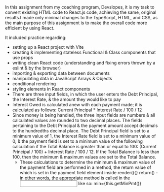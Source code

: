 In this assignment from my coaching program, Devslopes, it is my task to convert existing HTML code to React.js code, achieving the same, original results. I made only minimal changes to the TypeScript, HTML, and CSS, as the main purpose of this assignment is to make the overall code more efficient by using React.  

It included practice regarding:
* setting up a React project with Vite
* creating & implementing stateless Functional & Class components that use props
* writing clean React code (understanding and fixing errors thrown by a eslint & by the browser)
* importing & exporting data between documents
* manipulating data in JavaScript Arrays & Objects
* conditional rendering
* styling elements in React components
* There are three input fields, in which the user enters the Debt Principal, the Interest Rate, & the amount they would like to pay
* Interest Owed is calculated anew with each payment made; it is calculated as follows: Current Principal * Interest Rate / 100 / 12
* Since money is being handled, the three input fields are numbers & all calculated values are rounded to two decimal places. The fields pertaining to the Debt Principal & the payment amount accept decimals to the hundredths decimal place. The Debt Principal field is set to a minimum value of 1, the Interest Rate field is set to a minimum value of 0, & the payment field is set to a minimum value of the following calculation if the Total Balance is greater than or equal to 100: (Current Principal / 100) + Interest Rate / 100 / 12. If the Total Balance is less than 100, then the minimum & maximum values are set to the Total Balance.
  * These calculations to determine the minimum & maximum value of the payment field are performed in a method, the return value of which is set in the payment field element inside render(){} return() - in other words, the appropriate method is called in the <input> like so: min={this.getMinPmt()}
